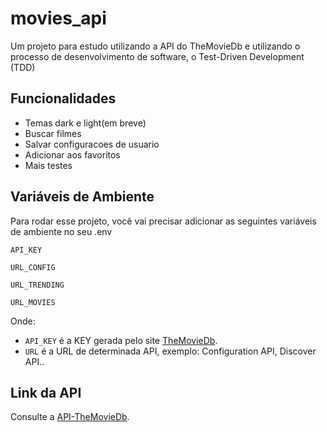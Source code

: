 
# movies_api

Um projeto para estudo utilizando a API do TheMovieDb e utilizando o processo de desenvolvimento de software, o Test-Driven Development (TDD)
## Funcionalidades

- Temas dark e light(em breve)
- Buscar filmes
- Salvar configuracoes de usuario
- Adicionar aos favoritos
- Mais testes

## Variáveis de Ambiente

Para rodar esse projeto, você vai precisar adicionar as seguintes variáveis de ambiente no seu .env

`API_KEY`

`URL_CONFIG`

`URL_TRENDING`

`URL_MOVIES`

Onde: 
- `API_KEY` é a KEY gerada pelo site [TheMovieDb](https://developers.themoviedb.org/3/getting-started/introduction).
- `URL` é a URL de determinada API, exemplo: Configuration API, Discover API..

## Link da API
Consulte a
[API-TheMovieDb](https://developers.themoviedb.org/3/getting-started/introduction).

